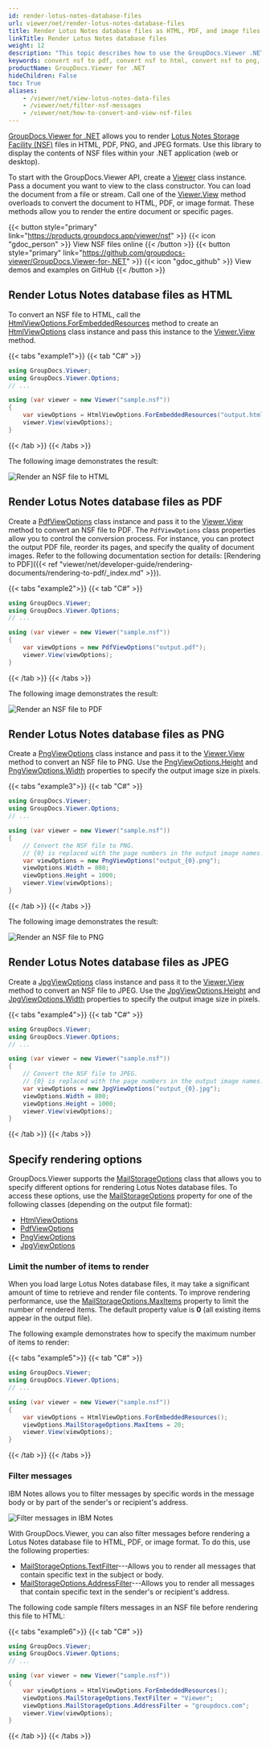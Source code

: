 ```yaml
---
id: render-lotus-notes-database-files
url: viewer/net/render-lotus-notes-database-files
title: Render Lotus Notes database files as HTML, PDF, and image files
linkTitle: Render Lotus Notes database files
weight: 12
description: "This topic describes how to use the GroupDocs.Viewer .NET API (C#) to convert Lotus Notes database files (NSF) to HTML, PDF, PNG, and JPEG formats."
keywords: convert nsf to pdf, convert nsf to html, convert nsf to png, convert nsf to jpeg
productName: GroupDocs.Viewer for .NET
hideChildren: False
toc: True
aliases:
    - /viewer/net/view-lotus-notes-data-files
    - /viewer/net/filter-nsf-messages
    - /viewer/net/how-to-convert-and-view-nsf-files
---
```

[GroupDocs.Viewer for .NET](https://products.groupdocs.com/viewer/net) allows you to render [Lotus Notes Storage Facility (NSF)](https://docs.fileformat.com/database/nsf/) files in HTML, PDF, PNG, and JPEG formats. Use this library to display the contents of NSF files within your .NET application (web or desktop). 

To start with the GroupDocs.Viewer API, create a [Viewer](https://apireference.groupdocs.com/viewer/net/groupdocs.viewer/viewer) class instance. Pass a document you want to view to the class constructor. You can load the document from a file or stream. Call one of the [Viewer.View](https://apireference.groupdocs.com/viewer/net/groupdocs.viewer/viewer/methods/view/index) method overloads to convert the document to HTML, PDF, or image format. These methods allow you to render the entire document or specific pages.

{{< button style="primary" link="https://products.groupdocs.app/viewer/nsf" >}} {{< icon "gdoc_person" >}} View NSF files online {{< /button >}} {{< button style="primary" link="https://github.com/groupdocs-viewer/GroupDocs.Viewer-for-.NET" >}} {{< icon "gdoc_github" >}} View demos and examples on GitHub {{< /button >}}

## Render Lotus Notes database files as HTML

To convert an NSF file to HTML, call the [HtmlViewOptions.ForEmbeddedResources](https://apireference.groupdocs.com/viewer/net/groupdocs.viewer.options/htmlviewoptions/methods/forembeddedresources/index) method to create an [HtmlViewOptions](https://apireference.groupdocs.com/viewer/net/groupdocs.viewer.options/htmlviewoptions) class instance and pass this instance to the [Viewer.View](https://apireference.groupdocs.com/viewer/net/groupdocs.viewer/viewer/methods/view/index) method.

{{< tabs "example1">}}
{{< tab "C#" >}}
```cs
using GroupDocs.Viewer;
using GroupDocs.Viewer.Options;
// ...

using (var viewer = new Viewer("sample.nsf"))
{
    var viewOptions = HtmlViewOptions.ForEmbeddedResources("output.html");
    viewer.View(viewOptions);
}
```
{{< /tab >}}
{{< /tabs >}}

The following image demonstrates the result:

![Render an NSF file to HTML](/viewer/net/images/rendering-basics/render-lotus-notes-data-files/render-nsf-to-html.png)

## Render Lotus Notes database files as PDF

Create a [PdfViewOptions](https://apireference.groupdocs.com/viewer/net/groupdocs.viewer.options/pdfviewoptions) class instance and pass it to the [Viewer.View](https://apireference.groupdocs.com/viewer/net/groupdocs.viewer/viewer/methods/view/index) method to convert an NSF file to PDF. The `PdfViewOptions` class properties allow you to control the conversion process. For instance, you can protect the output PDF file, reorder its pages, and specify the quality of document images. Refer to the following documentation section for details: [Rendering to PDF]({{< ref "viewer/net/developer-guide/rendering-documents/rendering-to-pdf/_index.md" >}}).

{{< tabs "example2">}}
{{< tab "C#" >}}
```cs
using GroupDocs.Viewer;
using GroupDocs.Viewer.Options;
// ...

using (var viewer = new Viewer("sample.nsf"))
{
    var viewOptions = new PdfViewOptions("output.pdf");
    viewer.View(viewOptions);
}
```
{{< /tab >}}
{{< /tabs >}}

The following image demonstrates the result:

![Render an NSF file to PDF](/viewer/net/images/rendering-basics/render-lotus-notes-data-files/render-nsf-to-pdf.png)

## Render Lotus Notes database files as PNG

Create a [PngViewOptions](https://apireference.groupdocs.com/viewer/net/groupdocs.viewer.options/pngviewoptions) class instance and pass it to the [Viewer.View](https://apireference.groupdocs.com/viewer/net/groupdocs.viewer/viewer/methods/view/index) method to convert an NSF file to PNG. Use the [PngViewOptions.Height](https://apireference.groupdocs.com/viewer/net/groupdocs.viewer.options/pngviewoptions/properties/height) and [PngViewOptions.Width](https://apireference.groupdocs.com/viewer/net/groupdocs.viewer.options/pngviewoptions/properties/width) properties to specify the output image size in pixels.

{{< tabs "example3">}}
{{< tab "C#" >}}
```cs
using GroupDocs.Viewer;
using GroupDocs.Viewer.Options;
// ...

using (var viewer = new Viewer("sample.nsf"))
{
    // Convert the NSF file to PNG.
    // {0} is replaced with the page numbers in the output image names.
    var viewOptions = new PngViewOptions("output_{0}.png");
    viewOptions.Width = 800;
    viewOptions.Height = 1000;
    viewer.View(viewOptions);
}
```
{{< /tab >}}
{{< /tabs >}}

The following image demonstrates the result:

![Render an NSF file to PNG](/viewer/net/images/rendering-basics/render-lotus-notes-data-files/render-nsf-to-png.png)

## Render Lotus Notes database files as JPEG

Create a [JpgViewOptions](https://apireference.groupdocs.com/viewer/net/groupdocs.viewer.options/jpgviewoptions) class instance and pass it to the [Viewer.View](https://apireference.groupdocs.com/viewer/net/groupdocs.viewer/viewer/methods/view/index) method to convert an NSF file to JPEG. Use the [JpgViewOptions.Height](https://apireference.groupdocs.com/viewer/net/groupdocs.viewer.options/jpgviewoptions/properties/height) and [JpgViewOptions.Width](https://apireference.groupdocs.com/viewer/net/groupdocs.viewer.options/jpgviewoptions/properties/width) properties to specify the output image size in pixels.

{{< tabs "example4">}}
{{< tab "C#" >}}
```cs
using GroupDocs.Viewer;
using GroupDocs.Viewer.Options;
// ...

using (var viewer = new Viewer("sample.nsf"))
{
    // Convert the NSF file to JPEG.
    // {0} is replaced with the page numbers in the output image names.
    var viewOptions = new JpgViewOptions("output_{0}.jpg");
    viewOptions.Width = 800;
    viewOptions.Height = 1000;
    viewer.View(viewOptions);
}
```
{{< /tab >}}
{{< /tabs >}}

## Specify rendering options

GroupDocs.Viewer supports the [MailStorageOptions](https://reference.groupdocs.com/viewer/net/groupdocs.viewer.options/mailstorageoptions/) class that allows you to specify different options for rendering Lotus Notes database files. To access these options, use the [MailStorageOptions](https://reference.groupdocs.com/viewer/net/groupdocs.viewer.options/baseviewoptions/mailstorageoptions/) property for one of the following classes (depending on the output file format):

* [HtmlViewOptions](https://apireference.groupdocs.com/net/viewer/groupdocs.viewer.options/htmlviewoptions) 
* [PdfViewOptions](https://apireference.groupdocs.com/net/viewer/groupdocs.viewer.options/pdfviewoptions)
* [PngViewOptions](https://apireference.groupdocs.com/net/viewer/groupdocs.viewer.options/pngviewoptions)
* [JpgViewOptions](https://apireference.groupdocs.com/net/viewer/groupdocs.viewer.options/jpgviewoptions)

### Limit the number of items to render

When you load large Lotus Notes database files, it may take a significant amount of time to retrieve and render file contents. To improve rendering performance, use the [MailStorageOptions.MaxItems](https://reference.groupdocs.com/viewer/net/groupdocs.viewer.options/mailstorageoptions/maxitems/) property to limit the number of rendered items. The default property value is **0** (all existing items appear in the output file). 

The following example demonstrates how to specify the maximum number of items to render:

{{< tabs "example5">}}
{{< tab "C#" >}}
```cs
using GroupDocs.Viewer;
using GroupDocs.Viewer.Options;
// ...

using (var viewer = new Viewer("sample.nsf"))
{
    var viewOptions = HtmlViewOptions.ForEmbeddedResources();
    viewOptions.MailStorageOptions.MaxItems = 20;
    viewer.View(viewOptions);
}
```
{{< /tab >}}
{{< /tabs >}}

### Filter messages

IBM Notes allows you to filter messages by specific words in the message body or by part of the sender's or recipient's address.

![Filter messages in IBM Notes](/viewer/net/images/rendering-basics/render-lotus-notes-data-files/filter-nsf-messages.png)

With GroupDocs.Viewer, you can also filter messages before rendering a Lotus Notes database file to HTML, PDF, or image format. To do this, use the following properties:

* [MailStorageOptions.TextFilter](https://reference.groupdocs.com/viewer/net/groupdocs.viewer.options/mailstorageoptions/textfilter/)---Allows you to render all messages that contain specific text in the subject or body.
* [MailStorageOptions.AddressFilter](https://reference.groupdocs.com/viewer/net/groupdocs.viewer.options/mailstorageoptions/addressfilter/)---Allows you to render all messages that contain specific text in the sender's or recipient's address.

The following code sample filters messages in an NSF file before rendering this file to HTML:

{{< tabs "example6">}}
{{< tab "C#" >}}
```csharp
using GroupDocs.Viewer;
using GroupDocs.Viewer.Options;
// ...

using (var viewer = new Viewer("sample.nsf"))
{
    var viewOptions = HtmlViewOptions.ForEmbeddedResources();
    viewOptions.MailStorageOptions.TextFilter = "Viewer";
    viewOptions.MailStorageOptions.AddressFilter = "groupdocs.com";
    viewer.View(viewOptions);
}
```
{{< /tab >}}
{{< /tabs >}}

